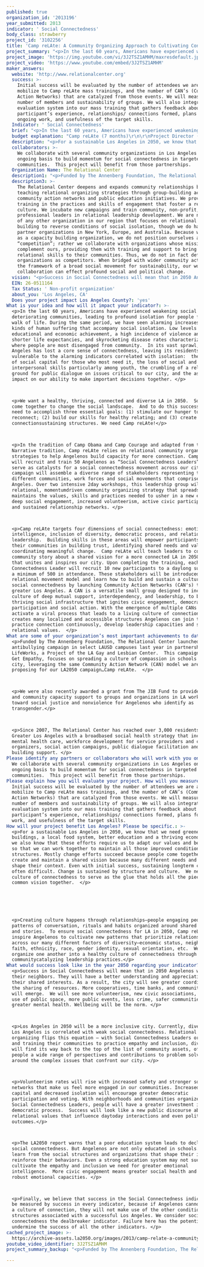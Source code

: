 ```yaml
---
published: true
organization_id: '2013196'
year_submitted: 2013
indicator: ' Social Connectedness'
body_class: strawberry
project_id: '3102256'
title: 'Camp reLAte: A Community Organizing Approach to Cultivating Connectedness'
project_summary: "<p>In the last 60 years, Americans have experienced weakening social bonds and deteriorating communities, leading to profound isolation for people from every walk of life. During the same period, we have seen alarming increases in the kinds of human suffering that accompany social isolation. Low levels of educational and economic achievement, a high incidence of violence and crime, shorter life expectancies, and skyrocketing disease rates characterize cities where people are most disengaged from community.  In its vast sprawl, Los Angeles has lost a core sense of connectedness, leaving its residents too vulnerable to the alarming indicators correlated with isolation:  the erosion of social capital for those who most need it, the loss of social and interpersonal skills particularly among youth, the crumbling of a reliable ground for public dialogue on issues critical to our city, and the associated impact on our ability to make important decisions together. </p>\r\n<p>We want a healthy, thriving, connected and diverse LA in 2050.  So, we MUST come together to change the social landscape.  And to do this successfully, we need to accomplish three essential goals: (1) stimulate our hunger to reconnect; (2) build our skills for healthy relating; and (3) create many new connection-sustaining structures. We need Camp reLAte!</p>\r\n<p>In the tradition of Camp Obama and Camp Courage and adapted from the Public Narrative tradition, Camp reLAte relies on relational community organizing strategies to help Angelenos build capacity for more connection. Camp reLAte will recruit and train 50 Angelenos as “Social Connectedness Leaders” who will serve as catalysts for a social connectedness movement across our city. The campaign will assemble a diverse range of stakeholders representing the different communities, work forces and social movements that comprise Los Angeles. Over two intensive 2-day workshops, this leadership group will learn a relational, momentum-driven community organizing strategy that spreads and maintains the values, skills and practices needed to usher in a new era of deep social engagement, increased volunteerism, active civic participation, and sustained relationship networks. </p>\r\n<p>Camp reLAte targets four dimensions of social connectedness: emotional intelligence, inclusion of diversity, democratic process, and relational leadership.  Building skills in these areas will empower participants to lead their communities in building trust, identifying shared needs and values, and coordinating meaningful change.  Camp reLAte will teach leaders to construct a community story about a shared vision for a more connected LA in 2050, a story that unites and inspires our city. Upon completing the training, each Social Connectedness Leader will recruit 10 new participants to a day-long summit with a minimum of 500 in attendance. These stakeholders will be introduced to the relational movement model and learn how to build and sustain a culture of social connectedness by launching Community Action Networks (CAN's) throughout greater Los Angeles. A CAN is a versatile small group designed to incubate a culture of deep mutual support, interdependency, and leadership, to build a thriving social infrastructure that ignites civic engagement, democratic participation and social action. With the emergence of multiple CANs we will activate a viral process that leads to a living culture of connection and creates many localized and accessible structures Angelenos can join to practice connection continuously, develop leadership capacities and spread relational values.  </p>"
project_image: 'https://img.youtube.com/vi/3J2TSZ1AMHM/maxresdefault.jpg'
project_video: 'https://www.youtube.com/embed/3J2TSZ1AMHM'
maker_answers:
  website: 'http://www.relationalcenter.org'
  success: >-
    Initial success will be evaluated by the number of attendees we are able to
    mobilize to Camp reLAte mass trainings, and the number of CAN’s (Community
    Action Networks) that are catalyzed from those events. We will measure the
    number of members and sustainability of groups. We will also integrate an
    evaluation system into our mass training that gathers feedback about
    participant’s experience, relationships/ connections formed, plans for
    ongoing work, and usefulness of the target skills.
  Indicator: ' Social Connectedness'
  brief: "<p>In the last 60 years, Americans have experienced weakening social bonds and deteriorating communities, leading to profound isolation for people from every walk of life. During the same period, we have seen alarming increases in the kinds of human suffering that accompany social isolation. Low levels of educational and economic achievement, a high incidence of violence and crime, shorter life expectancies, and skyrocketing disease rates characterize cities where people are most disengaged from community.  In its vast sprawl, Los Angeles has lost a core sense of connectedness, leaving its residents too vulnerable to the alarming indicators correlated with isolation:  the erosion of social capital for those who most need it, the loss of social and interpersonal skills particularly among youth, the crumbling of a reliable ground for public dialogue on issues critical to our city, and the associated impact on our ability to make important decisions together. </p>\r\n<p>We want a healthy, thriving, connected and diverse LA in 2050.  So, we MUST come together to change the social landscape.  And to do this successfully, we need to accomplish three essential goals: (1) stimulate our hunger to reconnect; (2) build our skills for healthy relating; and (3) create many new connection-sustaining structures. We need Camp reLAte!</p>\r\n<p>In the tradition of Camp Obama and Camp Courage and adapted from the Public Narrative tradition, Camp reLAte relies on relational community organizing strategies to help Angelenos build capacity for more connection. Camp reLAte will recruit and train 50 Angelenos as “Social Connectedness Leaders” who will serve as catalysts for a social connectedness movement across our city. The campaign will assemble a diverse range of stakeholders representing the different communities, work forces and social movements that comprise Los Angeles. Over two intensive 2-day workshops, this leadership group will learn a relational, momentum-driven community organizing strategy that spreads and maintains the values, skills and practices needed to usher in a new era of deep social engagement, increased volunteerism, active civic participation, and sustained relationship networks. </p>\r\n<p>Camp reLAte targets four dimensions of social connectedness: emotional intelligence, inclusion of diversity, democratic process, and relational leadership.  Building skills in these areas will empower participants to lead their communities in building trust, identifying shared needs and values, and coordinating meaningful change.  Camp reLAte will teach leaders to construct a community story about a shared vision for a more connected LA in 2050, a story that unites and inspires our city. Upon completing the training, each Social Connectedness Leader will recruit 10 new participants to a day-long summit with a minimum of 500 in attendance. These stakeholders will be introduced to the relational movement model and learn how to build and sustain a culture of social connectedness by launching Community Action Networks (CAN's) throughout greater Los Angeles. A CAN is a versatile small group designed to incubate a culture of deep mutual support, interdependency, and leadership, to build a thriving social infrastructure that ignites civic engagement, democratic participation and social action. With the emergence of multiple CANs we will activate a viral process that leads to a living culture of connection and creates many localized and accessible structures Angelenos can join to practice connection continuously, develop leadership capacities and spread relational values.  </p>"
  budget explanation: "Camp reLAte (7 months)\r\n\r\nProject Director (.5 FTE): $16,000 \r\nOrganizer (.5 FTE): $12,000 \r\nAdministrative staff (.5 FTE): $12,000\r\nPublic Dialogue Consultant: $5,000\r\nTrainer stipends: $5,000\r\nBenefits and taxes (28%): $14,000\r\nParticipant incentives (50 at $250): $12,500 \r\nMeeting expenses and supplies: $5,500\r\nEvents Food: $10,000\r\nMeeting space rentals: $8,000\r\n\r\nTotal: $100,000\r\n"
  description: "<p>For a sustainable Los Angeles in 2050, we know that we need greener buildings, a local food system, better education and a thriving economy. But we also know that these efforts require us to adapt our values and behaviors so that we can work together to maintain all those improved conditions and structures. Mostly change efforts succeed because people come together to create and maintain a shared vision because many different needs and interests shape their context. Even with initial success, sustaining long-term change is often difficult. Change is sustained by structure and culture.  We need a culture of connectedness to serve as the glue that holds all the pieces of our common vision together.  </p>\r\n\r\n<p>Creating culture happens through relationships—people engaging people in patterns of conversation, rituals and habits organized around shared values and stories.  To ensure social connectedness for LA in 2050, Camp reLAte will inspire Angelenos to cultivate new patterns that prioritize relationships across our many different factors of diversity—economic status, neighborhood, faith, ethnicity, race, gender identity, sexual orientation, etc.  We will organize one another into a healthy culture of connectedness through community-catalyzing leadership practices.</p>"
  collaborators: >-
    We collaborate with several community organizations in Los Angeles on an
    ongoing basis to build momentum for social connectedness in targeted
    communities.  This project will benefit from those partnerships.
  Organization Name: The Relational Center
  description1: "<p>Funded by The Annenberg Foundation, The Relational Center launched a pilot anti-bullying campaign in select LAUSD campuses last year in partnership with LifeWorks, a Project of the LA Gay and Lesbian Center.  This campaign, called Get Empathy, focuses on spreading a culture of compassion in schools in our city, leveraging the same Community Action Network (CAN) model we are proposing for our LA2050 campaign…Camp reLAte.  </p>\r\n<p>We were also recently awarded a grant from The JIB Fund to provide training and community capacity support to groups and organizations in LA working toward social justice and nonviolence for Angelenos who identify as transgender.</p>\r\n<p>Since 2007, The Relational Center has reached over 3,000 residents of Greater Los Angeles with a broad-based social health strategy that includes mental health care, workforce development for service providers and community organizers, social action campaigns, public dialogue facilitation and capacity building support. </p>"
  description3: >-
    The Relational Center deepens and expands community relationships by
    teaching relational organizing strategies through group-building activities,
    community action networks and public education initiatives. We provide
    training in the practices and skills of engagement that foster a relational
    culture. We incubate new campaigns and train community, non-profit, and
    professional leaders in relational leadership development. We are not aware
    of any other organization in our region that focuses on relational movement
    building to reverse conditions of social isolation, though we do have
    partner organizations in New York, Europe, and Australia. Because we serve
    as a capacity building organization, we do not position ourselves as
    “competition”; rather we collaborate with organizations whose missions
    complement ours, providing them with training and support to bring
    relational skills to their communities. Thus, we do not in fact define these
    organizations as competitors. When bridged with wider community action in
    the framework of a broad social movement for sustainability, our work in
    collaboration can effect profound social and political change. 
  vision: "<p>Success in Social Connectedness will mean that in 2050 Angelenos will know their neighbors. They will have a better understanding and appreciation for their shared interests. As a result, the city will see greater coordination in the sharing of resources. More cooperatives, time banks, and community gardens will emerge.  We will see more volunteerism, new civic associations, greater use of public space, more public events, less crime, safer communities, and greater mental health. Wellbeing will be the norm. </p>\r\n<p>Los Angeles in 2050 will be a more inclusive city. Currently, diversity in Los Angeles is correlated with weak social connectedness. Relational organizing flips this equation – with Social Connectedness Leaders organizing and training their communities to practice empathy and inclusion, diversity will find its way back to the top of the list of community assets, offering people a wide range of perspectives and contributions to problem solving around the complex issues that confront our city. </p>\r\n<p>Volunteerism rates will rise with increased safety and stronger social networks that make us feel more engaged in our communities. Increased social capital and decreased isolation will encourage greater democratic participation and voting. With neighborhoods and communities organized by Social Connectedness Leaders, people will have a greater investment in the democratic process.  Success will look like a new public discourse about relational values that influence day-to-day interactions and even political outcomes.</p>\r\n<p>The LA2050 report warns that a poor education system leads to declines in social connectedness. But Angelenos are not only educated in schools. They learn from the social structures and organizations that shape their ideas and reinforce their behaviors. Even a strong education system may not successfully cultivate the empathy and inclusion we need for greater emotional intelligence.  More civic engagement means greater social health and more robust emotional capacities. </p>\r\n<p>Finally, we believe that success in the Social Connectedness indicator will be measured by success in every indicator, because if Angelenos cannot sustain a culture of connection, they will not make use of the other conditions and structures associated with a successful Los Angeles. We consider social connectedness the deal-breaker indicator. Failure here has the potential to undermine the success of all the other indicators. </p>"
  EIN: 26-0511164
  Tax Status: ' Non-profit organization'
  about_you: 'Los Angeles, CA'
  Does your project impact Los Angeles County?: 'yes'
What is your idea and how will it impact your indicator?: >-
  <p>In the last 60 years, Americans have experienced weakening social bonds and
  deteriorating communities, leading to profound isolation for people from every
  walk of life. During the same period, we have seen alarming increases in the
  kinds of human suffering that accompany social isolation. Low levels of
  educational and economic achievement, a high incidence of violence and crime,
  shorter life expectancies, and skyrocketing disease rates characterize cities
  where people are most disengaged from community.  In its vast sprawl, Los
  Angeles has lost a core sense of connectedness, leaving its residents too
  vulnerable to the alarming indicators correlated with isolation:  the erosion
  of social capital for those who most need it, the loss of social and
  interpersonal skills particularly among youth, the crumbling of a reliable
  ground for public dialogue on issues critical to our city, and the associated
  impact on our ability to make important decisions together. </p>



  <p>We want a healthy, thriving, connected and diverse LA in 2050.  So, we MUST
  come together to change the social landscape.  And to do this successfully, we
  need to accomplish three essential goals: (1) stimulate our hunger to
  reconnect; (2) build our skills for healthy relating; and (3) create many new
  connectionsustaining structures. We need Camp reLAte!</p>



  <p>In the tradition of Camp Obama and Camp Courage and adapted from the Public
  Narrative tradition, Camp reLAte relies on relational community organizing
  strategies to help Angelenos build capacity for more connection. Camp reLAte
  will recruit and train 50 Angelenos as “Social Connectedness Leaders” who will
  serve as catalysts for a social connectedness movement across our city. The
  campaign will assemble a diverse range of stakeholders representing the
  different communities, work forces and social movements that comprise Los
  Angeles. Over two intensive 2day workshops, this leadership group will learn a
  relational, momentumdriven community organizing strategy that spreads and
  maintains the values, skills and practices needed to usher in a new era of
  deep social engagement, increased volunteerism, active civic participation,
  and sustained relationship networks. </p>



  <p>Camp reLAte targets four dimensions of social connectedness: emotional
  intelligence, inclusion of diversity, democratic process, and relational
  leadership.  Building skills in these areas will empower participants to lead
  their communities in building trust, identifying shared needs and values, and
  coordinating meaningful change.  Camp reLAte will teach leaders to construct a
  community story about a shared vision for a more connected LA in 2050, a story
  that unites and inspires our city. Upon completing the training, each Social
  Connectedness Leader will recruit 10 new participants to a daylong summit with
  a minimum of 500 in attendance. These stakeholders will be introduced to the
  relational movement model and learn how to build and sustain a culture of
  social connectedness by launching Community Action Networks (CAN's) throughout
  greater Los Angeles. A CAN is a versatile small group designed to incubate a
  culture of deep mutual support, interdependency, and leadership, to build a
  thriving social infrastructure that ignites civic engagement, democratic
  participation and social action. With the emergence of multiple CANs we will
  activate a viral process that leads to a living culture of connection and
  creates many localized and accessible structures Angelenos can join to
  practice connection continuously, develop leadership capacities and spread
  relational values.  </p>
What are some of your organization’s most important achievements to date?: >-
  <p>Funded by The Annenberg Foundation, The Relational Center launched a pilot
  antibullying campaign in select LAUSD campuses last year in partnership with
  LifeWorks, a Project of the LA Gay and Lesbian Center.  This campaign, called
  Get Empathy, focuses on spreading a culture of compassion in schools in our
  city, leveraging the same Community Action Network (CAN) model we are
  proposing for our LA2050 campaign…Camp reLAte.  </p>



  <p>We were also recently awarded a grant from The JIB Fund to provide training
  and community capacity support to groups and organizations in LA working
  toward social justice and nonviolence for Angelenos who identify as
  transgender.</p>



  <p>Since 2007, The Relational Center has reached over 3,000 residents of
  Greater Los Angeles with a broadbased social health strategy that includes
  mental health care, workforce development for service providers and community
  organizers, social action campaigns, public dialogue facilitation and capacity
  building support. </p>
Please identify any partners or collaborators who will work with you on this project.: >-
  We collaborate with several community organizations in Los Angeles on an
  ongoing basis to build momentum for social connectedness in targeted
  communities.  This project will benefit from those partnerships.
Please explain how you will evaluate your project. How will you measure success?: >-
  Initial success will be evaluated by the number of attendees we are able to
  mobilize to Camp reLAte mass trainings, and the number of CAN’s (Community
  Action Networks) that are catalyzed from those events. We will measure the
  number of members and sustainability of groups. We will also integrate an
  evaluation system into our mass training that gathers feedback about
  participant’s experience, relationships/ connections formed, plans for ongoing
  work, and usefulness of the target skills.
How will your project benefit Los Angeles? Please be specific.: >-
  <p>For a sustainable Los Angeles in 2050, we know that we need greener
  buildings, a local food system, better education and a thriving economy. But
  we also know that these efforts require us to adapt our values and behaviors
  so that we can work together to maintain all those improved conditions and
  structures. Mostly change efforts succeed because people come together to
  create and maintain a shared vision because many different needs and interests
  shape their context. Even with initial success, sustaining longterm change is
  often difficult. Change is sustained by structure and culture.  We need a
  culture of connectedness to serve as the glue that holds all the pieces of our
  common vision together.  </p>






  <p>Creating culture happens through relationships—people engaging people in
  patterns of conversation, rituals and habits organized around shared values
  and stories.  To ensure social connectedness for LA in 2050, Camp reLAte will
  inspire Angelenos to cultivate new patterns that prioritize relationships
  across our many different factors of diversity—economic status, neighborhood,
  faith, ethnicity, race, gender identity, sexual orientation, etc.  We will
  organize one another into a healthy culture of connectedness through
  communitycatalyzing leadership practices.</p>
What would success look like in the year 2050 regarding your indicator?: >-
  <p>Success in Social Connectedness will mean that in 2050 Angelenos will know
  their neighbors. They will have a better understanding and appreciation for
  their shared interests. As a result, the city will see greater coordination in
  the sharing of resources. More cooperatives, time banks, and community gardens
  will emerge.  We will see more volunteerism, new civic associations, greater
  use of public space, more public events, less crime, safer communities, and
  greater mental health. Wellbeing will be the norm. </p>



  <p>Los Angeles in 2050 will be a more inclusive city. Currently, diversity in
  Los Angeles is correlated with weak social connectedness. Relational
  organizing flips this equation — with Social Connectedness Leaders organizing
  and training their communities to practice empathy and inclusion, diversity
  will find its way back to the top of the list of community assets, offering
  people a wide range of perspectives and contributions to problem solving
  around the complex issues that confront our city. </p>



  <p>Volunteerism rates will rise with increased safety and stronger social
  networks that make us feel more engaged in our communities. Increased social
  capital and decreased isolation will encourage greater democratic
  participation and voting. With neighborhoods and communities organized by
  Social Connectedness Leaders, people will have a greater investment in the
  democratic process.  Success will look like a new public discourse about
  relational values that influence daytoday interactions and even political
  outcomes.</p>



  <p>The LA2050 report warns that a poor education system leads to declines in
  social connectedness. But Angelenos are not only educated in schools. They
  learn from the social structures and organizations that shape their ideas and
  reinforce their behaviors. Even a strong education system may not successfully
  cultivate the empathy and inclusion we need for greater emotional
  intelligence.  More civic engagement means greater social health and more
  robust emotional capacities. </p>



  <p>Finally, we believe that success in the Social Connectedness indicator will
  be measured by success in every indicator, because if Angelenos cannot sustain
  a culture of connection, they will not make use of the other conditions and
  structures associated with a successful Los Angeles. We consider social
  connectedness the dealbreaker indicator. Failure here has the potential to
  undermine the success of all the other indicators. </p>
cached_project_image: >-
  https://archive-assets.la2050.org/images/2013/camp-relate-a-community-organizing-approach-to-cultivating-connectedness/img.youtube.com/vi/3J2TSZ1AMHM/maxresdefault.jpg
youtube_video_identifier: 3J2TSZ1AMHM
project_summary_backup: "<p>Funded by The Annenberg Foundation, The Relational Center launched a pilot anti-bullying campaign in select LAUSD campuses last year in partnership with LifeWorks, a Project of the LA Gay and Lesbian Center.  This campaign, called Get Empathy, focuses on spreading a culture of compassion in schools in our city, leveraging the same Community Action Network (CAN) model we are proposing for our LA2050 campaign…Camp reLAte.  </p>\r\n<p>We were also recently awarded a grant from The JIB Fund to provide training and community capacity support to groups and organizations in LA working toward social justice and nonviolence for Angelenos who identify as transgender.</p>\r\n<p>Since 2007, The Relational Center has reached over 3,000 residents of Greater Los Angeles with a broad-based social health strategy that includes mental health care, workforce development for service providers and community organizers, social action campaigns, public dialogue facilitation and capacity building support. </p>"

---
```

